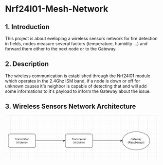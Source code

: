 # Nrf24l01-Mesh-Network

## 1. Introduction
This project is about eveloping a wireless sensors network for fire detection in fields, nodes measure several factors (temperature, humidity ...) and forward them either to the next node or to the Gateway.

## 2. Description
The wireless communication is established through the Nrf24l01 module which operates in the 2.4Ghz ISM band, if a node is down or off for unknown causes it's neighbor is capable of detecting that and will add some informations to it's payload to inform the Gateway about the issue.

## 3. Wireless Sensors Network Architecture
![](images/network_architecture.jpg)

